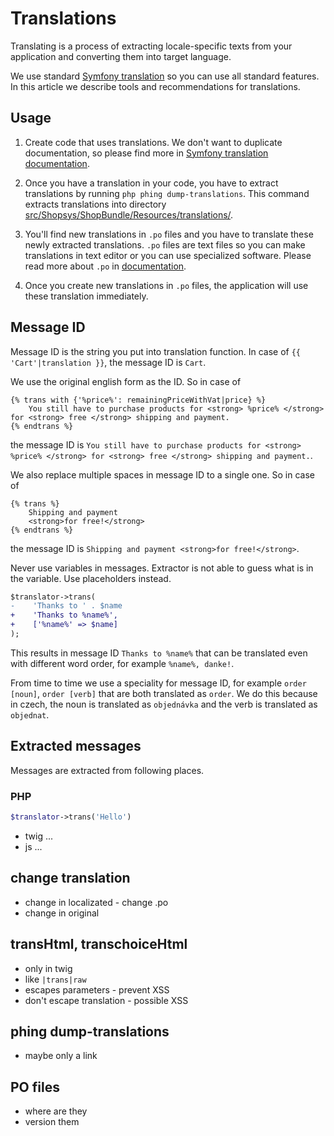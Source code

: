 # Translations

Translating is a process of extracting locale-specific texts from your application and converting them into target language.

We use standard [Symfony translation](https://symfony.com/doc/current/translation.html) so you can use all standard features.
In this article we describe tools and recommendations for translations.

## Usage

1. Create code that uses translations.
   We don't want to duplicate documentation, so please find more in [Symfony translation documentation](https://symfony.com/doc/current/components/translation/usage.html).

1. Once you have a translation in your code, you have to extract translations by running `php phing dump-translations`.
   This command extracts translations into directory [src/Shopsys/ShopBundle/Resources/translations/](/project-base/src/Shopsys/ShopBundle/Resources/translations/).

1. You'll find new translations in `.po` files and you have to translate these newly extracted translations.
   `.po` files are text files so you can make translations in text editor or you can use specialized software.
   Please read more about `.po` in [documentation](https://docs.transifex.com/formats/gettext).

1. Once you create new translations in `.po` files, the application will use these translation immediately.

## Message ID

Message ID is the string you put into translation function. In case of `{{ 'Cart'|translation }}`, the message ID is `Cart`.

We use the original english form as the ID. So in case of
```twig
{% trans with {'%price%': remainingPriceWithVat|price} %}
    You still have to purchase products for <strong> %price% </strong> for <strong> free </strong> shipping and payment.
{% endtrans %}
```
the message ID is `You still have to purchase products for <strong> %price% </strong> for <strong> free </strong> shipping and payment.`.

We also replace multiple spaces in message ID to a single one. So in case of
```
{% trans %}
    Shipping and payment
    <strong>for free!</strong>
{% endtrans %}
```
the message ID is `Shipping and payment <strong>for free!</strong>`.

Never use variables in messages. Extractor is not able to guess what is in the variable. Use placeholders instead.
```diff
$translator->trans(
-    'Thanks to ' . $name
+    'Thanks to %name%',
+    ['%name%' => $name]
);
```

This results in message ID `Thanks to %name%` that can be translated even with different word order, for example `%name%, danke!`.

From time to time we use a speciality for message ID, for example `order [noun]`, `order [verb]` that are both translated as `order`.
We do this because in czech, the noun is translated as `objednávka` and the verb is translated as `objednat`.

## Extracted messages

Messages are extracted from following places.

### PHP

```php
$translator->trans('Hello')
```



* twig ...
* js ...

## change translation

* change in localizated - change .po
* change in original

## transHtml, transchoiceHtml

* only in twig
* like `|trans|raw`
* escapes parameters - prevent XSS
* don't escape translation - possible XSS

## phing dump-translations

* maybe only a link

## PO files

* where are they
* version them
